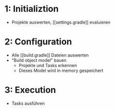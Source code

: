 # 1: Initializtion
- Projekte auswerten, [[settings.gradle]] evaluieren

# 2: Configuration
- Alle [[build.gradle]] Dateien auswerten
- "Build object model" bauen
	- Projekte und Tasks erkennen
	- Dieses Model wird in memory gespeichert

# 3: Execution
- Tasks ausführen